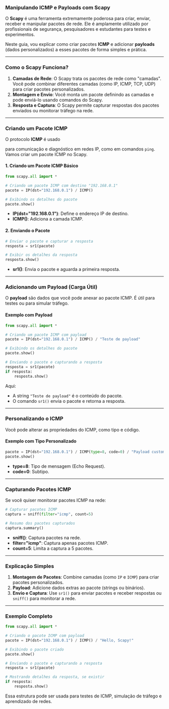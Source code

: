 ### **Manipulando ICMP e Payloads com Scapy**

O **Scapy** é uma ferramenta extremamente poderosa para criar, enviar, receber e manipular pacotes de rede. Ele é amplamente utilizado por profissionais de segurança, pesquisadores e estudantes para testes e experimentos.

Neste guia, vou explicar como criar pacotes **ICMP** e adicionar **payloads** (dados personalizados) a esses pacotes de forma simples e prática.

---

### **Como o Scapy Funciona?**

1. **Camadas de Rede**: O Scapy trata os pacotes de rede como "camadas". Você pode combinar diferentes camadas (como IP, ICMP, TCP, UDP) para criar pacotes personalizados.
2. **Montagem e Envio**: Você monta um pacote definindo as camadas e pode enviá-lo usando comandos do Scapy.
3. **Resposta e Captura**: O Scapy permite capturar respostas dos pacotes enviados ou monitorar tráfego na rede.

---

### **Criando um Pacote ICMP**

O protocolo **ICMP** é usado

para comunicação e diagnóstico em redes IP, como em comandos `ping`. Vamos criar um pacote ICMP no Scapy.

#### 1. **Criando um Pacote ICMP Básico**

```python
from scapy.all import *

# Criando um pacote ICMP com destino "192.168.0.1"
pacote = IP(dst="192.168.0.1") / ICMP()

# Exibindo os detalhes do pacote
pacote.show()
```

- **IP(dst="192.168.0.1")**: Define o endereço IP de destino.
- **ICMP()**: Adiciona a camada ICMP.

#### 2. **Enviando o Pacote**

```python
# Enviar o pacote e capturar a resposta
resposta = sr1(pacote)

# Exibir os detalhes da resposta
resposta.show()
```

- **sr1()**: Envia o pacote e aguarda a primeira resposta.

---

### **Adicionando um Payload (Carga Útil)**

O **payload** são dados que você pode anexar ao pacote ICMP. É útil para testes ou para simular tráfego.

#### Exemplo com Payload

```python
from scapy.all import *

# Criando um pacote ICMP com payload
pacote = IP(dst="192.168.0.1") / ICMP() / "Teste de payload"

# Exibindo os detalhes do pacote
pacote.show()

# Enviando o pacote e capturando a resposta
resposta = sr1(pacote)
if resposta:
    resposta.show()
```

Aqui:

- A string `"Teste de payload"` é o conteúdo do pacote.
- O comando `sr1()` envia o pacote e retorna a resposta.

---

### **Personalizando o ICMP**

Você pode alterar as propriedades do ICMP, como tipo e código.

#### Exemplo com Tipo Personalizado

```python
pacote = IP(dst="192.168.0.1") / ICMP(type=8, code=0) / "Payload customizado"
pacote.show()
```

- **type=8**: Tipo de mensagem (Echo Request).
- **code=0**: Subtipo.

---

### **Capturando Pacotes ICMP**

Se você quiser monitorar pacotes ICMP na rede:

```python
# Capturar pacotes ICMP
captura = sniff(filter="icmp", count=5)

# Resumo dos pacotes capturados
captura.summary()
```

- **sniff()**: Captura pacotes na rede.
- **filter="icmp"**: Captura apenas pacotes ICMP.
- **count=5**: Limita a captura a 5 pacotes.

---

### **Explicação Simples**

1. **Montagem de Pacotes**: Combine camadas (como `IP` e `ICMP`) para criar pacotes personalizados.
2. **Payload**: Adicione dados extras ao pacote (strings ou binários).
3. **Envio e Captura**: Use `sr1()` para enviar pacotes e receber respostas ou `sniff()` para monitorar a rede.

---

### **Exemplo Completo**

```python
from scapy.all import *

# Criando o pacote ICMP com payload
pacote = IP(dst="192.168.0.1") / ICMP() / "Hello, Scapy!"

# Exibindo o pacote criado
pacote.show()

# Enviando o pacote e capturando a resposta
resposta = sr1(pacote)

# Mostrando detalhes da resposta, se existir
if resposta:
    resposta.show()
```

Essa estrutura pode ser usada para testes de ICMP, simulação de tráfego e aprendizado de redes. 